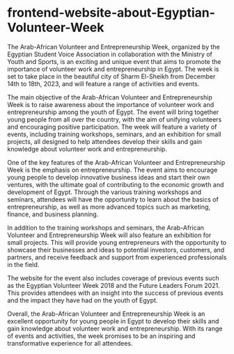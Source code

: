 # frontend-website-about-Egyptian-Volunteer-Week
The Arab-African Volunteer and Entrepreneurship Week, organized by the Egyptian Student Voice Association in collaboration with the Ministry of Youth and Sports,
is an exciting and unique event that aims to promote the importance of volunteer work and entrepreneurship in Egypt.
The week is set to take place in the beautiful city of Sharm El-Sheikh from December 14th to 18th, 2023, and will feature a range of activities and events.

The main objective of the Arab-African Volunteer and Entrepreneurship Week is to raise awareness about the importance of volunteer work and entrepreneurship among the youth of Egypt. 
The event will bring together young people from all over the country, with the aim of unifying volunteers and encouraging positive participation.
The week will feature a variety of events, including training workshops, seminars, and an exhibition for small projects, 
all designed to help attendees develop their skills and gain knowledge about volunteer work and entrepreneurship.

One of the key features of the Arab-African Volunteer and Entrepreneurship Week is the emphasis on entrepreneurship. 
The event aims to encourage young people to develop innovative business ideas and start their own ventures, 
with the ultimate goal of contributing to the economic growth and development of Egypt. Through the various training workshops and seminars, 
attendees will have the opportunity to learn about the basics of entrepreneurship, as well as more advanced topics such as marketing, finance,
and business planning.

In addition to the training workshops and seminars, the Arab-African Volunteer and Entrepreneurship Week will also feature an exhibition for small projects. 
This will provide young entrepreneurs with the opportunity to showcase their businesses and ideas to potential investors, customers, and partners, 
and receive feedback and support from experienced professionals in the field.

The website for the event also includes coverage of previous events such as the Egyptian Volunteer Week 2018 and the Future Leaders Forum 2021. 
This provides attendees with an insight into the success of previous events and the impact they have had on the youth of Egypt.

Overall, the Arab-African Volunteer and Entrepreneurship Week is an excellent opportunity for young people in Egypt to develop their skills and gain knowledge
about volunteer work and entrepreneurship. 
With its range of events and activities, the week promises to be an inspiring and transformative experience for all attendees.
